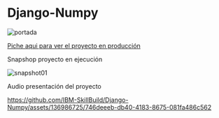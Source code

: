 # Django-Numpy

![portada](https://github.com/IBM-SkillBuild/Django-Numpy/assets/136986725/f9dd54ae-2810-4dec-bb33-f82501466774)

[ Piche aqui para ver el proyecto en producción](https://ibm-numpy.onrender.com/ "Django-numpy by Edu 2023")

Snapshop proyecto en ejecución

![snapshot01](https://github.com/IBM-SkillBuild/Django-Numpy/assets/136986725/d6850c84-d213-4b73-8b66-a369c980e6cc)

Audio presentación del proyecto




https://github.com/IBM-SkillBuild/Django-Numpy/assets/136986725/746deeeb-db40-4183-8675-081fa486c562

